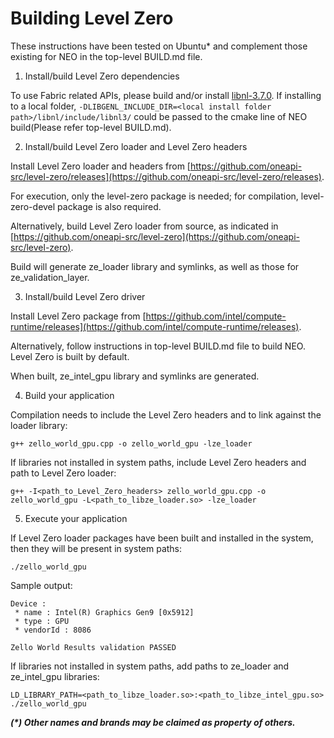 <!---

Copyright (C) 2020-2021 Intel Corporation

SPDX-License-Identifier: MIT

-->

# Building Level Zero

These instructions have been tested on Ubuntu* and complement those existing for NEO in the top-level BUILD.md file.

1. Install/build Level Zero dependencies

To use Fabric related APIs, please build and/or install [libnl-3.7.0](https://www.linuxfromscratch.org/blfs/view/svn/basicnet/libnl.html).
If installing to a local folder, `-DLIBGENL_INCLUDE_DIR=<local install folder path>/libnl/include/libnl3/` could be passed to the cmake line of NEO build(Please refer top-level BUILD.md).

2. Install/build Level Zero loader and Level Zero headers

Install Level Zero loader and headers from [https://github.com/oneapi-src/level-zero/releases](https://github.com/oneapi-src/level-zero/releases).

For execution, only the level-zero package is needed; for compilation, level-zero-devel package is also required.

Alternatively, build Level Zero loader from source, as indicated in [https://github.com/oneapi-src/level-zero](https://github.com/oneapi-src/level-zero).

Build will generate ze_loader library and symlinks, as well as those for ze_validation_layer.

3. Install/build Level Zero driver

Install Level Zero package from [https://github.com/intel/compute-runtime/releases](https://github.com/intel/compute-runtime/releases).

Alternatively, follow instructions in top-level BUILD.md file to build NEO. Level Zero is built by default.

When built, ze_intel_gpu library and symlinks are generated.

4. Build your application

Compilation needs to include the Level Zero headers and to link against the loader library:

```shell
g++ zello_world_gpu.cpp -o zello_world_gpu -lze_loader
```

If libraries not installed in system paths, include Level Zero headers and path to Level Zero loader:

```shell
g++ -I<path_to_Level_Zero_headers> zello_world_gpu.cpp -o zello_world_gpu -L<path_to_libze_loader.so> -lze_loader
```

5. Execute your application

If Level Zero loader packages have been built and installed in the system, then they will be present in system paths:

```shell
./zello_world_gpu
```

Sample output:

```shell
Device :
 * name : Intel(R) Graphics Gen9 [0x5912]
 * type : GPU
 * vendorId : 8086

Zello World Results validation PASSED
```

If libraries not installed in system paths, add paths to ze_loader and ze_intel_gpu libraries:

```shell
LD_LIBRARY_PATH=<path_to_libze_loader.so>:<path_to_libze_intel_gpu.so> ./zello_world_gpu
```

___(*) Other names and brands may be claimed as property of others.___